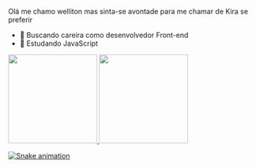 Olá me chamo welliton mas sinta-se avontade para me chamar de Kira se preferir

- 🔭 Buscando careira como desenvolvedor Front-end
- 🌱 Estudando JavaScript

<div >
<a href="https://github.com/Kira-Sann">
<img height="180em" src="https://github-readme-stats.vercel.app/api/top-langs/?username=Kira-Sann&layout=compact&langs_count=7&theme=tokyonight"/>
<img height="180em" src="https://github-readme-stats.vercel.app/api?username=Kira-Sann&show_icons=true&theme=tokyonight&include_all_commits=true&count_private=true"/>
</div>

![Snake animation](https://github.com/Kira-Sann/Kira-Sann/blob/output/github-contribution-grid-snake.svg)
